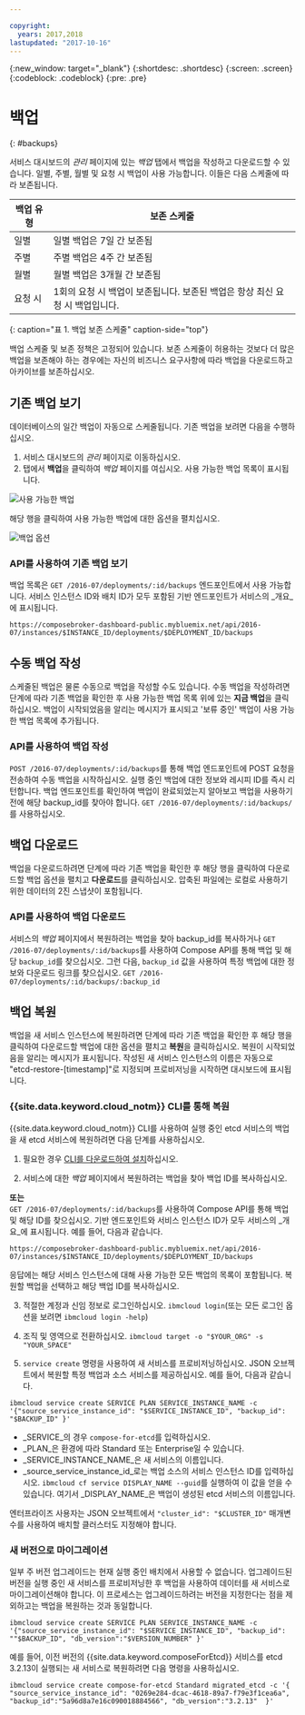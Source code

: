```yaml
---

copyright:
  years: 2017,2018
lastupdated: "2017-10-16"
---
```


{:new_window: target="_blank"}
{:shortdesc: .shortdesc}
{:screen: .screen}
{:codeblock: .codeblock}
{:pre: .pre}

# 백업
{: #backups}

서비스 대시보드의 _관리_ 페이지에 있는 _백업_ 탭에서 백업을 작성하고 다운로드할 수 있습니다. 일별, 주별, 월별 및 요청 시 백업이 사용 가능합니다. 이들은 다음 스케줄에 따라 보존됩니다.

백업 유형|보존 스케줄
----------|-----------
일별|일별 백업은 7일 간 보존됨
주별|주별 백업은 4주 간 보존됨
월별|월별 백업은 3개월 간 보존됨
요청 시|1회의 요청 시 백업이 보존됩니다. 보존된 백업은 항상 최신 요청 시 백업입니다.
{: caption="표 1. 백업 보존 스케줄" caption-side="top"}

백업 스케줄 및 보존 정책은 고정되어 있습니다. 보존 스케줄이 허용하는 것보다 더 많은 백업을 보존해야 하는 경우에는 자신의 비즈니스 요구사항에 따라 백업을 다운로드하고 아카이브를 보존하십시오.

## 기존 백업 보기

데이터베이스의 일간 백업이 자동으로 스케줄됩니다. 기존 백업을 보려면 다음을 수행하십시오.

1. 서비스 대시보드의 _관리_ 페이지로 이동하십시오.
2. 탭에서 **백업**을 클릭하여 _백업_ 페이지를 여십시오. 사용 가능한 백업 목록이 표시됩니다.

  ![사용 가능한 백업](./images/etcd-backups-show.png "사용 가능한 백업의 목록")

해당 행을 클릭하여 사용 가능한 백업에 대한 옵션을 펼치십시오.

  ![백업 옵션](./images/etcd-backups-options.png "백업에 대한 옵션") 

### API를 사용하여 기존 백업 보기

백업 목록은 `GET /2016-07/deployments/:id/backups` 엔드포인트에서 사용 가능합니다. 서비스 인스턴스 ID와 배치 ID가 모두 포함된 기반 엔드포인트가 서비스의 _개요_에 표시됩니다. 

``` 
https://composebroker-dashboard-public.mybluemix.net/api/2016-07/instances/$INSTANCE_ID/deployments/$DEPLOYMENT_ID/backups
```  

## 수동 백업 작성

스케줄된 백업은 물론 수동으로 백업을 작성할 수도 있습니다. 수동 백업을 작성하려면 단계에 따라 기존 백업을 확인한 후 사용 가능한 백업 목록 위에 있는 **지금 백업**을 클릭하십시오. 백업이 시작되었음을 알리는 메시지가 표시되고 '보류 중인' 백업이 사용 가능한 백업 목록에 추가됩니다.

### API를 사용하여 백업 작성

`POST /2016-07/deployments/:id/backups`를 통해 백업 엔드포인트에 POST 요청을 전송하여 수동 백업을 시작하십시오. 실행 중인 백업에 대한 정보와 레시피 ID를 즉시 리턴합니다. 백업 엔드포인트를 확인하여 백업이 완료되었는지 알아보고 백업을 사용하기 전에 해당 backup_id를 찾아야 합니다. `GET /2016-07/deployments/:id/backups/`를 사용하십시오.

## 백업 다운로드

백업을 다운로드하려면 단계에 따라 기존 백업을 확인한 후 해당 행을 클릭하여 다운로드할 백업 옵션을 펼치고 **다운로드**를 클릭하십시오. 압축된 파일에는 로컬로 사용하기 위한 데이터의 2진 스냅샷이 포함됩니다.

### API를 사용하여 백업 다운로드

서비스의 _백업_ 페이지에서 복원하려는 백업을 찾아 backup_id를 복사하거나 `GET /2016-07/deployments/:id/backups`를 사용하여 Compose API를 통해 백업 및 해당 `backup_id`를 찾으십시오. 그런 다음, `backup_id` 값을 사용하여 특정 백업에 대한 정보와 다운로드 링크를 찾으십시오. `GET /2016-07/deployments/:id/backups/:backup_id`

## 백업 복원

백업을 새 서비스 인스턴스에 복원하려면 단계에 따라 기존 백업을 확인한 후 해당 행을 클릭하여 다운로드할 백업에 대한 옵션을 펼치고 **복원**을 클릭하십시오. 복원이 시작되었음을 알리는 메시지가 표시됩니다. 작성된 새 서비스 인스턴스의 이름은 자동으로 "etcd-restore-[timestamp]"로 지정되며 프로비저닝을 시작하면 대시보드에 표시됩니다.

### {{site.data.keyword.cloud_notm}} CLI를 통해 복원

{{site.data.keyword.cloud_notm}} CLI를 사용하여 실행 중인 etcd 서비스의 백업을 새 etcd 서비스에 복원하려면 다음 단계를 사용하십시오. 

1. 필요한 경우 [CLI를 다운로드하여 설치](https://console.{DomainName}/docs/cli/index.html#overview)하십시오. 

2. 서비스에 대한 _백업_ 페이지에서 복원하려는 백업을 찾아 백업 ID를 복사하십시오.

  **또는**  
  `GET /2016-07/deployments/:id/backups`를 사용하여 Compose API를 통해 백업 및 해당 ID를 찾으십시오. 기반 엔드포인트와 서비스 인스턴스 ID가 모두 서비스의 _개요_에 표시됩니다. 예를 들어, 다음과 같습니다. 
  ``` 
  https://composebroker-dashboard-public.mybluemix.net/api/2016-07/instances/$INSTANCE_ID/deployments/$DEPLOYMENT_ID/backups
  ```  
  응답에는 해당 서비스 인스턴스에 대해 사용 가능한 모든 백업의 목록이 포함됩니다. 복원할 백업을 선택하고 해당 백업 ID를 복사하십시오.

3. 적절한 계정과 신임 정보로 로그인하십시오. `ibmcloud login`(또는 모든 로그인 옵션을 보려면 `ibmcloud login -help`)

4. 조직 및 영역으로 전환하십시오. `ibmcloud target -o "$YOUR_ORG" -s "YOUR_SPACE"`

5. `service create` 명령을 사용하여 새 서비스를 프로비저닝하십시오. JSON 오브젝트에서 복원할 특정 백업과 소스 서비스를 제공하십시오. 예를 들어, 다음과 같습니다.

  ``` 
  ibmcloud service create SERVICE PLAN SERVICE_INSTANCE_NAME -c '{"source_service_instance_id": "$SERVICE_INSTANCE_ID", "backup_id": "$BACKUP_ID" }'
  ```

  - _SERVICE_의 경우 `compose-for-etcd`를 입력하십시오.
  - _PLAN_은 환경에 따라 Standard 또는 Enterprise일 수 있습니다.
  - _SERVICE\_INSTANCE\_NAME_은 새 서비스의 이름입니다.
  - _source\_service\_instance\_id_로는 백업 소스의 서비스 인스턴스 ID를 입력하십시오. `ibmcloud cf service DISPLAY_NAME --guid`를 실행하여 이 값을 얻을 수 있습니다. 여기서 _DISPLAY\_NAME_은 백업이 생성된 etcd 서비스의 이름입니다. 
  
  엔터프라이즈 사용자는 JSON 오브젝트에서 `"cluster_id": "$CLUSTER_ID"` 매개변수를 사용하여 배치할 클러스터도 지정해야 합니다.
  
### 새 버전으로 마이그레이션

일부 주 버전 업그레이드는 현재 실행 중인 배치에서 사용할 수 없습니다. 업그레이드된 버전을 실행 중인 새 서비스를 프로비저닝한 후 백업을 사용하여 데이터를 새 서비스로 마이그레이션해야 합니다. 이 프로세스는 업그레이드하려는 버전을 지정한다는 점을 제외하고는  백업을 복원하는 것과 동일합니다.

``` 
ibmcloud service create SERVICE PLAN SERVICE_INSTANCE_NAME -c '{"source_service_instance_id": "$SERVICE_INSTANCE_ID", "backup_id": ""$BACKUP_ID", "db_version":"$VERSION_NUMBER" }'
```

예를 들어, 이전 버전의 {{site.data.keyword.composeForEtcd}} 서비스를 etcd 3.2.13이 실행되는 새 서비스로 복원하려면 다음 명령을 사용하십시오.

```
ibmcloud service create compose-for-etcd Standard migrated_etcd -c '{ "source_service_instance_id": "0269e284-dcac-4618-89a7-f79e3f1cea6a", "backup_id":"5a96d8a7e16c090018884566", "db_version":"3.2.13"  }'
